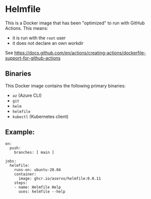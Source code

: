 Helmfile
========

This is a Docker image that has been "optimized" to run with GitHub Actions.
This means:

* it is run with the `root` user
* it does not declare an own workdir

See https://docs.github.com/en/actions/creating-actions/dockerfile-support-for-github-actions

## Binaries

This Docker image contains the following primary binaries:

* `az` (Azure CLI)
* `git`
* `helm`
* `helmfile`
* `kubectl` (Kubernetes client)

## Example:

```
on:
  push:
    branches: [ main ]

jobs:
  helmfile:
    runs-on: ubuntu-20.04
    container:
      image: ghcr.io/aservo/helmfile:0.0.11
    steps:
    - name: Helmfile Help
      uses: helmfile --help
```
